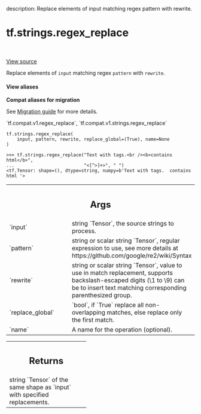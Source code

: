 description: Replace elements of input matching regex pattern with rewrite.

<div itemscope itemtype="http://developers.google.com/ReferenceObject">
<meta itemprop="name" content="tf.strings.regex_replace" />
<meta itemprop="path" content="Stable" />
</div>

# tf.strings.regex_replace

<!-- Insert buttons and diff -->

<table class="tfo-notebook-buttons tfo-api nocontent" align="left">

</table>

<a target="_blank" href="/code/stable/tensorflow/python/ops/string_ops.py">View source</a>



Replace elements of `input` matching regex `pattern` with `rewrite`.

<section class="expandable">
  <h4 class="showalways">View aliases</h4>
  <p>
<b>Compat aliases for migration</b>
<p>See
<a href="https://www.tensorflow.org/guide/migrate">Migration guide</a> for
more details.</p>
<p>`tf.compat.v1.regex_replace`, `tf.compat.v1.strings.regex_replace`</p>
</p>
</section>

<pre class="devsite-click-to-copy prettyprint lang-py tfo-signature-link">
<code>tf.strings.regex_replace(
    input, pattern, rewrite, replace_global=(True), name=None
)
</code></pre>



<!-- Placeholder for "Used in" -->

```
>>> tf.strings.regex_replace("Text with tags.<br /><b>contains html</b>",
...                          "<[^>]+>", " ")
<tf.Tensor: shape=(), dtype=string, numpy=b'Text with tags.  contains html '>
```

<!-- Tabular view -->
 <table class="responsive fixed orange">
<colgroup><col width="214px"><col></colgroup>
<tr><th colspan="2"><h2 class="add-link">Args</h2></th></tr>

<tr>
<td>
`input`
</td>
<td>
string `Tensor`, the source strings to process.
</td>
</tr><tr>
<td>
`pattern`
</td>
<td>
string or scalar string `Tensor`, regular expression to use,
see more details at https://github.com/google/re2/wiki/Syntax
</td>
</tr><tr>
<td>
`rewrite`
</td>
<td>
string or scalar string `Tensor`, value to use in match
replacement, supports backslash-escaped digits (\1 to \9) can be to insert
text matching corresponding parenthesized group.
</td>
</tr><tr>
<td>
`replace_global`
</td>
<td>
`bool`, if `True` replace all non-overlapping matches,
else replace only the first match.
</td>
</tr><tr>
<td>
`name`
</td>
<td>
A name for the operation (optional).
</td>
</tr>
</table>



<!-- Tabular view -->
 <table class="responsive fixed orange">
<colgroup><col width="214px"><col></colgroup>
<tr><th colspan="2"><h2 class="add-link">Returns</h2></th></tr>
<tr class="alt">
<td colspan="2">
string `Tensor` of the same shape as `input` with specified replacements.
</td>
</tr>

</table>

